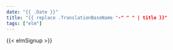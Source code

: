 ```yaml
---
date: "{{ .Date }}"
title: "{{ replace .TranslationBaseName "-" " " | title }}"
tags: ["elm"]
---
```


<!--more-->

{{< elmSignup >}}
